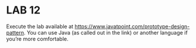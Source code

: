 # LAB 12

Execute the lab available at https://www.javatpoint.com/prototype-design-pattern. You can use Java (as called out in the link) or another language if you’re more comfortable.
